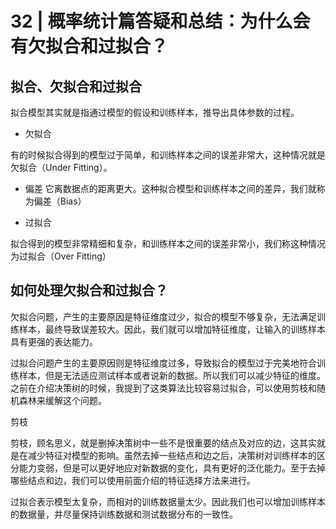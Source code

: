 # 32 | 概率统计篇答疑和总结：为什么会有欠拟合和过拟合？

## 拟合、欠拟合和过拟合

拟合模型其实就是指通过模型的假设和训练样本，推导出具体参数的过程。

- 欠拟合

有的时候拟合得到的模型过于简单，和训练样本之间的误差非常大，这种情况就是欠拟合（Under Fitting）。

- 偏差
它离数据点的距离更大。这种拟合模型和训练样本之间的差异，我们就称为偏差（Bias）

- 过拟合

拟合得到的模型非常精细和复杂，和训练样本之间的误差非常小，我们称这种情况为过拟合（Over Fitting）



## 如何处理欠拟合和过拟合？

欠拟合问题，产生的主要原因是特征维度过少，拟合的模型不够复杂，无法满足训练样本，最终导致误差较大。因此，我们就可以增加特征维度，让输入的训练样本具有更强的表达能力。



过拟合问题产生的主要原因则是特征维度过多，导致拟合的模型过于完美地符合训练样本，但是无法适应测试样本或者说新的数据。所以我们可以减少特征的维度。之前在介绍决策树的时候，我提到了这类算法比较容易过拟合，可以使用剪枝和随机森林来缓解这个问题。


剪枝

剪枝，顾名思义，就是删掉决策树中一些不是很重要的结点及对应的边，这其实就是在减少特征对模型的影响。虽然去掉一些结点和边之后，决策树对训练样本的区分能力变弱，但是可以更好地应对新数据的变化，具有更好的泛化能力。至于去掉哪些结点和边，我们可以使用前面介绍的特征选择方法来进行。


过拟合表示模型太复杂，而相对的训练数据量太少。因此我们也可以增加训练样本的数据量，并尽量保持训练数据和测试数据分布的一致性。

